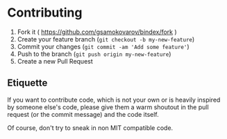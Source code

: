 # Contributing

1. Fork it ( https://github.com/gsamokovarov/bindex/fork )
2. Create your feature branch (`git checkout -b my-new-feature`)
3. Commit your changes (`git commit -am 'Add some feature'`)
4. Push to the branch (`git push origin my-new-feature`)
5. Create a new Pull Request

## Etiquette

If you want to contribute code, which is not your own or is heavily inspired by
someone else's code, please give them a warm shoutout in the pull request (or
the commit message) and the code itself.

Of course, don't try to sneak in non MIT compatible code.
